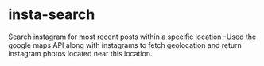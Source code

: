 # insta-search
Search instagram for most recent posts within a specific location
-Used the google maps API along with instagrams to fetch geolocation and return instagram photos located near this location.
